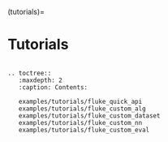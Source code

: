 (tutorials)=

# Tutorials


```{eval-rst}

.. toctree::
   :maxdepth: 2
   :caption: Contents:

   examples/tutorials/fluke_quick_api
   examples/tutorials/fluke_custom_alg
   examples/tutorials/fluke_custom_dataset
   examples/tutorials/fluke_custom_nn
   examples/tutorials/fluke_custom_eval

```